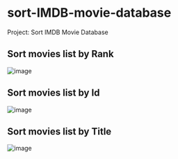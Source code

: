 # sort-IMDB-movie-database
Project: Sort IMDB Movie Database



## Sort movies list by Rank


![image](https://user-images.githubusercontent.com/51326421/101243410-9dc8b100-3732-11eb-96f0-2fc045ecd382.png)



## Sort movies list by Id

![image](https://user-images.githubusercontent.com/51326421/101243816-4d9f1e00-3735-11eb-855d-cc2a4667154b.png)




## Sort movies list by Title


![image](https://user-images.githubusercontent.com/51326421/101243731-c5207d80-3734-11eb-8172-578108336505.png)


